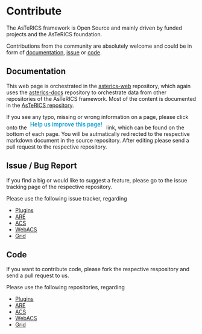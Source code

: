 # Contribute

The AsTeRICS framework is Open Source and mainly driven by funded projects and the AsTeRICS foundation.

Contributions from the community are absolutely welcome and could be in form of [documentation](#documentation), [issue](#issue-bug-report) or [code](#code).

## Documentation

This web page is orchestrated in the [asterics-web](https://github.com/asterics/asterics-web) repository, which again uses the [asterics-docs](https://github.com/asterics/asterics-docs) repository to orchestrate data from other repositories of the AsTeRICS framework. Most of the content is documented in the [AsTeRICS repository](https://github.com/asterics/AsTeRICS/tree/pre-3.1/Documentation/docs).

If you see any typo, missing or wrong information on a page, please click onto the ![Help us improve this page](img/help-us-improve-this-page.png) link, which can be found on the bottom of each page. You will be autmatically redirected to the respective markdown document in the source repository. After editing please send a pull request to the respective repository.

## Issue / Bug Report

If you find a big or would like to suggest a feature, please go to the issue tracking page of the respective repository.

Please use the following issue tracker, regarding

* [Plugins](https://github.com/asterics/AsTeRICS/issues)
* [ARE](https://github.com/asterics/AsTeRICS/issues)
* [ACS](https://github.com/asterics/AsTeRICS/issues)
* [WebACS](https://github.com/asterics/WebACS/issues)
* [Grid](https://github.com/asterics/AsTeRICS-Grid/issues)

## Code

If you want to contribute code, please fork the respective respository and send a pull request to us.

Please use the following repositories, regarding

* [Plugins](https://github.com/asterics/AsTeRICS/issues)
* [ARE](https://github.com/asterics/AsTeRICS/issues)
* [ACS](https://github.com/asterics/AsTeRICS/issues)
* [WebACS](https://github.com/asterics/WebACS/issues)
* [Grid](https://github.com/asterics/AsTeRICS-Grid/issues)
